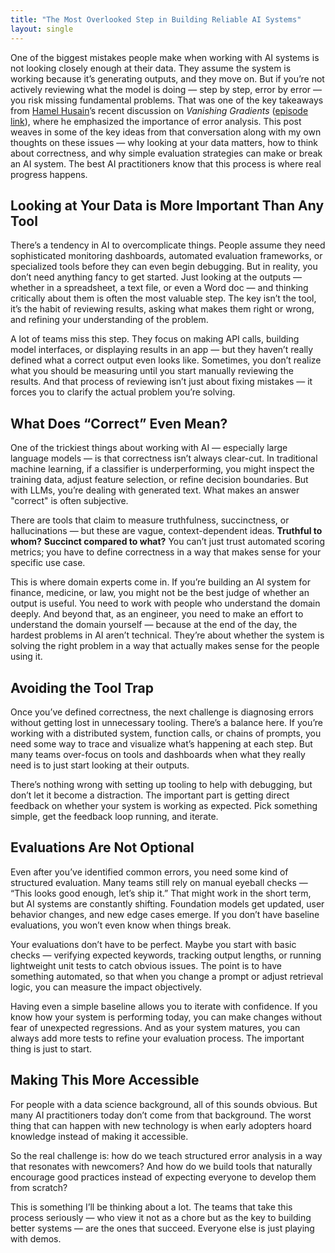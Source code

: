 ```yaml
---
title: "The Most Overlooked Step in Building Reliable AI Systems"
layout: single
---
```


One of the biggest mistakes people make when working with AI systems is not looking closely enough at their data. They assume the system is working because it’s generating outputs, and they move on. But if you’re not actively reviewing what the model is doing — step by step, error by error — you risk missing fundamental problems. That was one of the key takeaways from [Hamel Husain](https://hamel.dev/)’s recent discussion on *Vanishing Gradients* ([episode link](https://vanishinggradients.fireside.fm/45)), where he emphasized the importance of error analysis. This post weaves in some of the key ideas from that conversation along with my own thoughts on these issues — why looking at your data matters, how to think about correctness, and why simple evaluation strategies can make or break an AI system. The best AI practitioners know that this process is where real progress happens.  

## Looking at Your Data is More Important Than Any Tool  

There’s a tendency in AI to overcomplicate things. People assume they need sophisticated monitoring dashboards, automated evaluation frameworks, or specialized tools before they can even begin debugging. But in reality, you don’t need anything fancy to get started. Just looking at the outputs — whether in a spreadsheet, a text file, or even a Word doc — and thinking critically about them is often the most valuable step. The key isn’t the tool, it’s the habit of reviewing results, asking what makes them right or wrong, and refining your understanding of the problem.  

A lot of teams miss this step. They focus on making API calls, building model interfaces, or displaying results in an app — but they haven’t really defined what a correct output even looks like. Sometimes, you don’t realize what you should be measuring until you start manually reviewing the results. And that process of reviewing isn’t just about fixing mistakes — it forces you to clarify the actual problem you’re solving.  

## What Does “Correct” Even Mean?  

One of the trickiest things about working with AI — especially large language models — is that correctness isn’t always clear-cut. In traditional machine learning, if a classifier is underperforming, you might inspect the training data, adjust feature selection, or refine decision boundaries. But with LLMs, you’re dealing with generated text. What makes an answer "correct" is often subjective.  

There are tools that claim to measure truthfulness, succinctness, or hallucinations — but these are vague, context-dependent ideas. **Truthful to whom?** **Succinct compared to what?** You can’t just trust automated scoring metrics; you have to define correctness in a way that makes sense for your specific use case.  

This is where domain experts come in. If you’re building an AI system for finance, medicine, or law, you might not be the best judge of whether an output is useful. You need to work with people who understand the domain deeply. And beyond that, as an engineer, you need to make an effort to understand the domain yourself — because at the end of the day, the hardest problems in AI aren’t technical. They’re about whether the system is solving the right problem in a way that actually makes sense for the people using it.  

## Avoiding the Tool Trap  

Once you’ve defined correctness, the next challenge is diagnosing errors without getting lost in unnecessary tooling. There’s a balance here. If you’re working with a distributed system, function calls, or chains of prompts, you need some way to trace and visualize what’s happening at each step. But many teams over-focus on tools and dashboards when what they really need is to just start looking at their outputs.  

There’s nothing wrong with setting up tooling to help with debugging, but don’t let it become a distraction. The important part is getting direct feedback on whether your system is working as expected. Pick something simple, get the feedback loop running, and iterate.  

## Evaluations Are Not Optional  

Even after you’ve identified common errors, you need some kind of structured evaluation. Many teams still rely on manual eyeball checks — “This looks good enough, let’s ship it.” That might work in the short term, but AI systems are constantly shifting. Foundation models get updated, user behavior changes, and new edge cases emerge. If you don’t have baseline evaluations, you won’t even know when things break.  

Your evaluations don’t have to be perfect. Maybe you start with basic checks — verifying expected keywords, tracking output lengths, or running lightweight unit tests to catch obvious issues. The point is to have something automated, so that when you change a prompt or adjust retrieval logic, you can measure the impact objectively.  

Having even a simple baseline allows you to iterate with confidence. If you know how your system is performing today, you can make changes without fear of unexpected regressions. And as your system matures, you can always add more tests to refine your evaluation process. The important thing is just to start.  

## Making This More Accessible  

For people with a data science background, all of this sounds obvious. But many AI practitioners today don’t come from that background. The worst thing that can happen with new technology is when early adopters hoard knowledge instead of making it accessible.  

So the real challenge is: how do we teach structured error analysis in a way that resonates with newcomers? And how do we build tools that naturally encourage good practices instead of expecting everyone to develop them from scratch?  

This is something I’ll be thinking about a lot. The teams that take this process seriously — who view it not as a chore but as the key to building better systems — are the ones that succeed. Everyone else is just playing with demos.  
